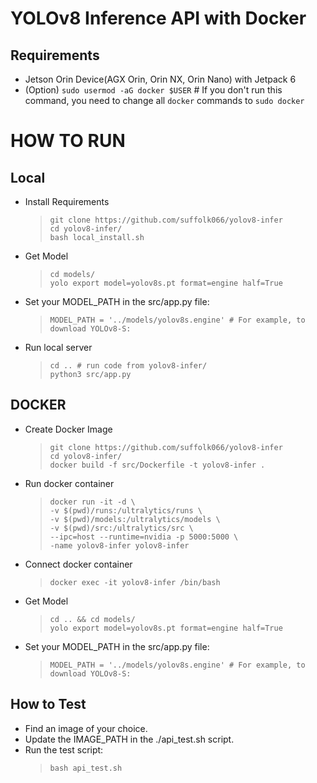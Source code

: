 # YOLOv8 Inference API with Docker
## Requirements
* Jetson Orin Device(AGX Orin, Orin NX, Orin Nano) with Jetpack 6
* (Option) `sudo usermod -aG docker $USER` # If you don't run this command, you need to change all `docker` commands to `sudo docker`
# HOW TO RUN
## Local
* Install Requirements
    > ```
    > git clone https://github.com/suffolk066/yolov8-infer
    > cd yolov8-infer/
    > bash local_install.sh
    > ```
* Get Model
    > ```
    > cd models/
    > yolo export model=yolov8s.pt format=engine half=True
    > ```
* Set your MODEL_PATH in the src/app.py file:
    > ```
    > MODEL_PATH = '../models/yolov8s.engine' # For example, to download YOLOv8-S:
    > ```
* Run local server
    > ```
    > cd .. # run code from yolov8-infer/
    > python3 src/app.py
    > ```
## DOCKER
* Create Docker Image
    > ```
    > git clone https://github.com/suffolk066/yolov8-infer
    > cd yolov8-infer/
    > docker build -f src/Dockerfile -t yolov8-infer .
    > ```
* Run docker container
    > ```
    > docker run -it -d \
    > -v $(pwd)/runs:/ultralytics/runs \
    > -v $(pwd)/models:/ultralytics/models \
    > -v $(pwd)/src:/ultralytics/src \
    > --ipc=host --runtime=nvidia -p 5000:5000 \
    > -name yolov8-infer yolov8-infer
    > ```
* Connect docker container
    > ```
    > docker exec -it yolov8-infer /bin/bash
    > ```
* Get Model
    > ```
    > cd .. && cd models/
    > yolo export model=yolov8s.pt format=engine half=True
    > ```
* Set your MODEL_PATH in the src/app.py file:
    > ```
    > MODEL_PATH = '../models/yolov8s.engine' # For example, to download YOLOv8-S:
    > ```
## How to Test
* Find an image of your choice.
* Update the IMAGE_PATH in the ./api_test.sh script.
* Run the test script:
    > ```
    > bash api_test.sh
    > ```